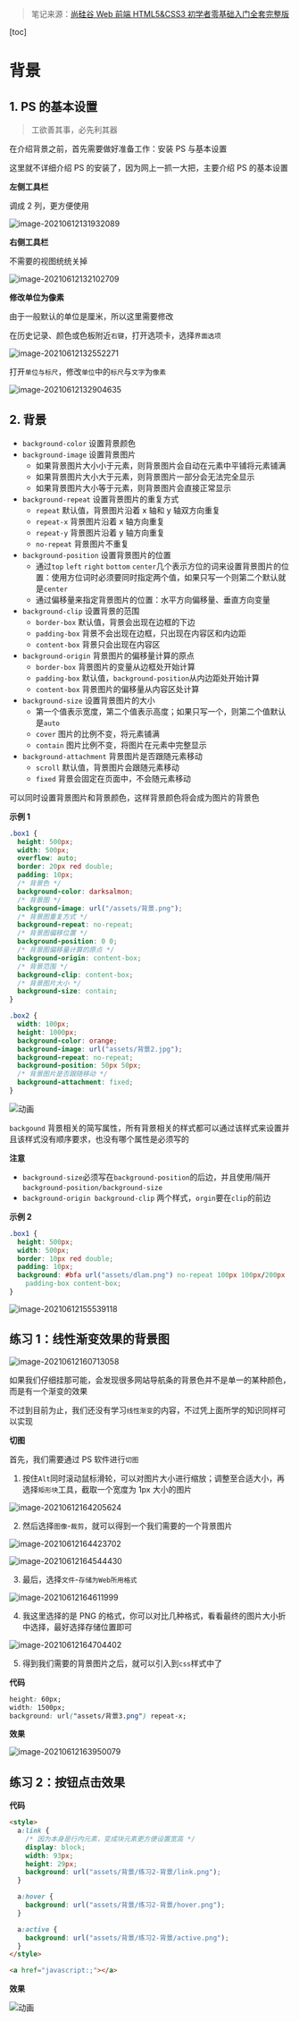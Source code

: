 > 笔记来源：[尚硅谷 Web 前端 HTML5&CSS3 初学者零基础入门全套完整版](https://www.bilibili.com/video/BV1XJ411X7Ud)

[toc]

# 背景

## 1. PS 的基本设置

> 工欲善其事，必先利其器

在介绍背景之前，首先需要做好准备工作：安装 PS 与基本设置

这里就不详细介绍 PS 的安装了，因为网上一抓一大把，主要介绍 PS 的基本设置

**左侧工具栏**

调成 2 列，更方便使用

![image-20210612131932089](https://img-blog.csdnimg.cn/img_convert/7d73fd6a596ea0e47e70748496a8bf40.png)

**右侧工具栏**

不需要的视图统统关掉

![image-20210612132102709](https://img-blog.csdnimg.cn/img_convert/727d4922a4b6e4dd43795672ded474ea.png)

**修改单位为像素**

由于一般默认的单位是厘米，所以这里需要修改

在历史记录、颜色或色板附近`右键`，打开选项卡，选择`界面选项`

![image-20210612132552271](https://img-blog.csdnimg.cn/img_convert/bce39fddd0e9beb31e0653283a6a9bd0.png)

打开`单位与标尺`，修改`单位`中的`标尺`与`文字`为`像素`

![image-20210612132904635](https://img-blog.csdnimg.cn/img_convert/c112282537409ae4e3d29fe0a9c20c33.png)

## 2. 背景

- `background-color` 设置背景颜色
- `background-image` 设置背景图片
  - 如果背景图片大小小于元素，则背景图片会自动在元素中平铺将元素铺满
  - 如果背景图片大小大于元素，则背景图片一部分会无法完全显示
  - 如果背景图片大小等于元素，则背景图片会直接正常显示
- `background-repeat` 设置背景图片的重复方式
  - `repeat` 默认值，背景图片沿着 x 轴和 y 轴双方向重复
  - `repeat-x` 背景图片沿着 x 轴方向重复
  - `repeat-y` 背景图片沿着 y 轴方向重复
  - `no-repeat` 背景图片不重复
- `background-position` 设置背景图片的位置
  - 通过`top` `left` `right` `bottom` `center`几个表示方位的词来设置背景图片的位置：使用方位词时必须要同时指定两个值，如果只写一个则第二个默认就是`center`
  - 通过偏移量来指定背景图片的位置：水平方向偏移量、垂直方向变量
- `background-clip` 设置背景的范围
  - `border-box` 默认值，背景会出现在边框的下边
  - `padding-box` 背景不会出现在边框，只出现在内容区和内边距
  - `content-box` 背景只会出现在内容区
- `background-origin` 背景图片的偏移量计算的原点
  - `border-box` 背景图片的变量从边框处开始计算
  - `padding-box` 默认值，`background-position`从内边距处开始计算
  - `content-box` 背景图片的偏移量从内容区处计算
- `background-size` 设置背景图片的大小
  - 第一个值表示宽度，第二个值表示高度；如果只写一个，则第二个值默认是`auto`
  - `cover` 图片的比例不变，将元素铺满
  - `contain` 图片比例不变，将图片在元素中完整显示
- `background-attachment` 背景图片是否跟随元素移动
  - `scroll` 默认值，背景图片会跟随元素移动
  - `fixed` 背景会固定在页面中，不会随元素移动

可以同时设置背景图片和背景颜色，这样背景颜色将会成为图片的背景色

**示例 1**

```css
.box1 {
  height: 500px;
  width: 500px;
  overflow: auto;
  border: 20px red double;
  padding: 10px;
  /* 背景色 */
  background-color: darksalmon;
  /* 背景图 */
  background-image: url("/assets/背景.png");
  /* 背景图重复方式 */
  background-repeat: no-repeat;
  /* 背景图偏移位置 */
  background-position: 0 0;
  /* 背景图偏移量计算的原点 */
  background-origin: content-box;
  /* 背景范围 */
  background-clip: content-box;
  /* 背景图片大小 */
  background-size: contain;
}

.box2 {
  width: 100px;
  height: 1000px;
  background-color: orange;
  background-image: url("assets/背景2.jpg");
  background-repeat: no-repeat;
  background-position: 50px 50px;
  /* 背景图片是否跟随移动 */
  background-attachment: fixed;
}
```

![动画](https://img-blog.csdnimg.cn/img_convert/9f806f08854b47c21d02d5c23ed805a7.gif)

`backgound` 背景相关的简写属性，所有背景相关的样式都可以通过该样式来设置并且该样式没有顺序要求，也没有哪个属性是必须写的

**注意**

- `background-size`必须写在`background-position`的后边，并且使用/隔开`background-position/background-size`
- `background-origin background-clip` 两个样式，`orgin`要在`clip`的前边

**示例 2**

```css
.box1 {
  height: 500px;
  width: 500px;
  border: 10px red double;
  padding: 10px;
  background: #bfa url("assets/dlam.png") no-repeat 100px 100px/200px
    padding-box content-box;
}
```

![image-20210612155539118](https://img-blog.csdnimg.cn/img_convert/e469a4b629a9d0a42bacbf69b4a88ca2.png)

## 练习 1：线性渐变效果的背景图

![image-20210612160713058](https://img-blog.csdnimg.cn/img_convert/12dbf45389452852cdb04ac7b87e5946.png)

如果我们仔细挂那可能，会发现很多网站导航条的背景色并不是单一的某种颜色，而是有一个渐变的效果

不过到目前为止，我们还没有学习`线性渐变`的内容，不过凭上面所学的知识同样可以实现

**切图**

首先，我们需要通过 PS 软件进行`切图`

1. 按住`Alt`同时滚动鼠标滑轮，可以对图片大小进行缩放；调整至合适大小，再选择`矩形块`工具，截取一个宽度为 1px 大小的图片

![image-20210612164205624](https://img-blog.csdnimg.cn/img_convert/9cf933089851d88ab149afbd2a09ffca.png)

2. 然后选择`图像`-`裁剪`，就可以得到一个我们需要的一个背景图片

![image-20210612164423702](https://img-blog.csdnimg.cn/img_convert/99c888010d9f623899d7c21059dd1f60.png)

![image-20210612164544430](https://img-blog.csdnimg.cn/img_convert/ea1f3a686a6f538d0bd7b221952ec4a7.png)

3. 最后，选择`文件`-`存储为Web所用格式`

![image-20210612164611999](https://img-blog.csdnimg.cn/img_convert/db062cd60f46f94d2829f9601866ae99.png)

4. 我这里选择的是 PNG 的格式，你可以对比几种格式，看看最终的图片大小折中选择，最好选择存储位置即可

![image-20210612164704402](https://img-blog.csdnimg.cn/img_convert/1e51da62eaaa95c55273289aba15decd.png)

5. 得到我们需要的背景图片之后，就可以引入到`css`样式中了

**代码**

```css
height: 60px;
width: 1500px;
background: url("assets/背景3.png") repeat-x;
```

**效果**

![image-20210612163950079](https://img-blog.csdnimg.cn/img_convert/eb584be8969046de24bbf44e29a30a22.png)

## 练习 2：按钮点击效果

**代码**

```html
<style>
  a:link {
    /* 因为本身是行内元素，变成块元素更方便设置宽高 */
    display: block;
    width: 93px;
    height: 29px;
    background: url("assets/背景/练习2-背景/link.png");
  }

  a:hover {
    background: url("assets/背景/练习2-背景/hover.png");
  }

  a:active {
    background: url("assets/背景/练习2-背景/active.png");
  }
</style>

<a href="javascript:;"></a>
```

**效果**

![动画](https://img-blog.csdnimg.cn/img_convert/2f9fc038af13642f79b96a76a02b710f.gif)
